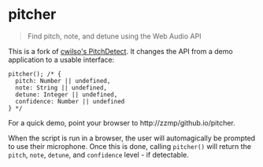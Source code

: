 pitcher
=====

> Find pitch, note, and detune using the Web Audio API

This is a fork of [cwilso's PitchDetect](https://github.com/cwilso/PitchDetect).
It changes the API from a demo application to a usable interface:

```
pitcher(); /* {
  pitch: Number || undefined,
  note: String || undefined,
  detune: Integer || undefined,
  confidence: Number || undefined
} */
```

For a quick demo, point your browser to http://zzmp/github.io/pitcher.

When the script is run in a browser, the user will automagically be prompted to use their microphone. Once this is done, calling `pitcher()` will return the `pitch`, `note`, `detune`, and `confidence` level - if detectable.
